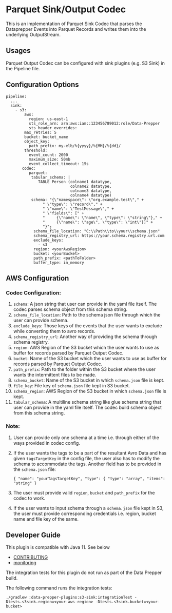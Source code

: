 # Parquet Sink/Output Codec

This is an implementation of Parquet Sink Codec that parses the Dataprepper Events into Parquet Records and writes them into the underlying OutputStream.

## Usages

Parquet Output Codec can be configured with sink plugins (e.g. S3 Sink) in the Pipeline file.

## Configuration Options

```
pipeline:
  ...
  sink:
    - s3:
        aws:
          region: us-east-1
          sts_role_arn: arn:aws:iam::123456789012:role/Data-Prepper
          sts_header_overrides:
        max_retries: 5
        bucket: bucket_name
        object_key:
          path_prefix: my-elb/%{yyyy}/%{MM}/%{dd}/
        threshold:
          event_count: 2000
          maximum_size: 50mb
          event_collect_timeout: 15s
       codec:
          parquet:
           tabular_schema: |
              TABLE Person (colname1 datatype,
                            colname2 datatype,
              			    colname3 datatype,
              			    colname4 datatype)
           schema: "{\"namespace\": \"org.example.test\"," +
                " \"type\": \"record\"," +
                " \"name\": \"TestMessage\"," +
                " \"fields\": [" +
                "     {\"name\": \"name\", \"type\": \"string\"}," +
                "     {\"name\": \"age\", \"type\": \"int\"}]" +
                "}";
            schema_file_location: "C:\\Path\\to\\your\\schema.json"
            schema_registry_url: https://your.schema.registry.url.com
            exclude_keys:
              - s3
            region: <yourAwsRegion>
            bucket: <yourBucket>
            path_prefix: <pathToFolder>
            buffer_type: in_memory
```

## AWS Configuration

### Codec Configuration:

1) `schema`: A json string that user can provide in the yaml file itself. The codec parses schema object from this schema string. 
2) `schema_file_location`: Path to the schema json file through which the user can provide schema.
3) `exclude_keys`: Those keys of the events that the user wants to exclude while converting them to avro records.
4) `schema_registry_url`: Another way of providing the schema through schema registry.
5) `region`: AWS Region of the S3 bucket which the user wants to use as buffer for records parsed by Parquet Output Codec.
6) `bucket`: Name of the S3 bucket which the user wants to use as buffer for records parsed by Parquet Output Codec.
7) `path_prefix`: Path to the folder within the S3 bucket where the user wants the intermittent files to be made.
8) `schema_bucket`: Name of the S3 bucket in which `schema.json` file is kept.
9) `file_key`: File key of `schema.json` file kept in S3 bucket.
10) `schema_region`: AWS Region of the S3 bucket in which `schema.json` file is kept.
11) `tabular_schema`: A multiline schema string like glue schema string that user can provide in the yaml file itself. The codec build schema object from this schema string.
### Note:

1) User can provide only one schema at a time i.e. through either of the ways provided in codec config.
2) If the user wants the tags to be a part of the resultant Avro Data and has given `tagsTargetKey` in the config file, the user also has to modify the schema to accommodate the tags. Another field has to be provided in the `schema.json` file:

    `{
   "name": "yourTagsTargetKey",
   "type": { "type": "array",
   "items": "string"
   }`

3) The user must provide valid `region`, `bucket` and `path_prefix` for the codec to work. 
4) If the user wants to input schema through a `schema.json` file kept in S3, the user must provide corresponding credentials i.e. region, bucket name and file key of the same.


## Developer Guide

This plugin is compatible with Java 11. See below

- [CONTRIBUTING](https://github.com/opensearch-project/data-prepper/blob/main/CONTRIBUTING.md)
- [monitoring](https://github.com/opensearch-project/data-prepper/blob/main/docs/monitoring.md)

The integration tests for this plugin do not run as part of the Data Prepper build.

The following command runs the integration tests:

```
./gradlew :data-prepper-plugins:s3-sink:integrationTest -Dtests.s3sink.region=<your-aws-region> -Dtests.s3sink.bucket=<your-bucket>
```
